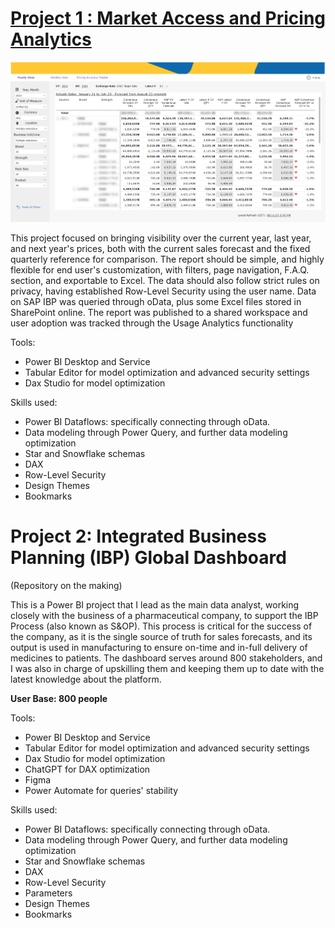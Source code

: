 # [Project 1 : Market Access and Pricing Analytics](https://github.com/hexekutive/powerbi_projects/tree/main/market_access_pricing)

![](Images/MAP%20Analytics%20Snapshot.png)

This project focused on bringing visibility over the current year, last year, and next year's prices, both with the current sales forecast and the fixed quarterly reference for comparison. 
The report should be simple, and highly flexible for end user's customization, with filters, page navigation, F.A.Q. section, and exportable to Excel.
The data should also follow strict rules on privacy, having established Row-Level Security using the user name. 
Data on SAP IBP was queried through oData, plus some Excel files stored in SharePoint online.
The report was published to a shared workspace and user adoption was tracked through the Usage Analytics functionality

Tools:

* Power BI Desktop and Service
* Tabular Editor for model optimization and advanced security settings
* Dax Studio for model optimization

Skills used:

* Power BI Dataflows: specifically connecting through oData.
* Data modeling through Power Query, and further data modeling optimization
* Star and Snowflake schemas
* DAX
* Row-Level Security
* Design Themes
* Bookmarks

# Project 2: Integrated Business Planning (IBP) Global Dashboard

(Repository on the making)

This is a Power BI project that I lead as the main data analyst, working closely with the business of a pharmaceutical company, to support the IBP Process (also known as S&OP). This process is critical for the success of the company, as it is the single source of truth for sales forecasts, and its output is used in manufacturing to ensure on-time and in-full delivery of medicines to patients. The dashboard serves around 800 stakeholders, and I was also in charge of upskilling them and keeping them up to date with the latest knowledge about the platform.

**User Base: 800 people**

Tools:

* Power BI Desktop and Service
* Tabular Editor for model optimization and advanced security settings
* Dax Studio for model optimization
* ChatGPT for DAX optimization
* Figma
* Power Automate for queries' stability

Skills used:

* Power BI Dataflows: specifically connecting through oData.
* Data modeling through Power Query, and further data modeling optimization
* Star and Snowflake schemas
* DAX
* Row-Level Security
* Parameters
* Design Themes
* Bookmarks
